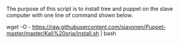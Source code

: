 The purpose of this script is to install tree and puppet on the slave computer with one line of command shown below.

wget -O - https://raw.githubusercontent.com/siavonen/Puppet-master/master/Kali%20orja/install.sh | bash
